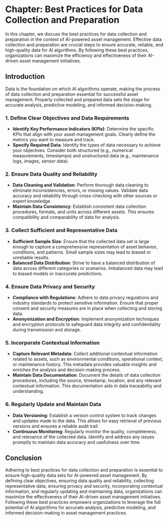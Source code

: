 Chapter: Best Practices for Data Collection and Preparation
===========================================================

In this chapter, we discuss the best practices for data collection and preparation in the context of AI-powered asset management. Effective data collection and preparation are crucial steps to ensure accurate, reliable, and high-quality data for AI algorithms. By following these best practices, organizations can maximize the efficiency and effectiveness of their AI-driven asset management initiatives.

Introduction
------------

Data is the foundation on which AI algorithms operate, making the process of data collection and preparation essential for successful asset management. Properly collected and prepared data sets the stage for accurate analysis, predictive modeling, and informed decision-making.

### 1. Define Clear Objectives and Data Requirements

* **Identify Key Performance Indicators (KPIs)**: Determine the specific KPIs that align with your asset management goals. Clearly define the metrics you want to measure and track.
* **Specify Required Data**: Identify the types of data necessary to achieve your objectives. Consider both structured (e.g., numerical measurements, timestamps) and unstructured data (e.g., maintenance logs, images, sensor data).

### 2. Ensure Data Quality and Reliability

* **Data Cleaning and Validation**: Perform thorough data cleaning to eliminate inconsistencies, errors, or missing values. Validate data accuracy and reliability through cross-checking with other sources or expert knowledge.
* **Maintain Data Consistency**: Establish consistent data collection procedures, formats, and units across different assets. This ensures compatibility and comparability of data for analysis.

### 3. Collect Sufficient and Representative Data

* **Sufficient Sample Size**: Ensure that the collected data set is large enough to capture a comprehensive representation of asset behavior, conditions, and patterns. Small sample sizes may lead to biased or unreliable results.
* **Balanced Data Distribution**: Strive to have a balanced distribution of data across different categories or scenarios. Imbalanced data may lead to biased models or inaccurate predictions.

### 4. Ensure Data Privacy and Security

* **Compliance with Regulations**: Adhere to data privacy regulations and industry standards to protect sensitive information. Ensure that proper consent and security measures are in place when collecting and storing data.
* **Anonymization and Encryption**: Implement anonymization techniques and encryption protocols to safeguard data integrity and confidentiality during transmission and storage.

### 5. Incorporate Contextual Information

* **Capture Relevant Metadata**: Collect additional contextual information related to assets, such as environmental conditions, operational context, or maintenance history. This metadata provides valuable insights and enriches the analysis and decision-making process.
* **Maintain Data Documentation**: Document the details of data collection procedures, including the source, timestamp, location, and any relevant contextual information. This documentation aids in data traceability and understanding.

### 6. Regularly Update and Maintain Data

* **Data Versioning**: Establish a version control system to track changes and updates made to the data. This allows for easy retrieval of previous versions and ensures a reliable audit trail.
* **Continuous Monitoring**: Regularly monitor the quality, completeness, and relevance of the collected data. Identify and address any issues promptly to maintain data accuracy and usefulness over time.

Conclusion
----------

Adhering to best practices for data collection and preparation is essential to ensure high-quality data sets for AI-powered asset management. By defining clear objectives, ensuring data quality and reliability, collecting representative data, ensuring privacy and security, incorporating contextual information, and regularly updating and maintaining data, organizations can maximize the effectiveness of their AI-driven asset management initiatives. Following these best practices empowers organizations to leverage the full potential of AI algorithms for accurate analysis, predictive modeling, and informed decision-making in asset management practices.
